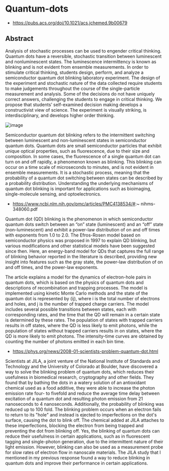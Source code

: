 # Quantum-dots

- https://pubs.acs.org/doi/10.1021/acs.jchemed.9b00679

## Abstract

Analysis of stochastic processes can be used to engender critical thinking. Quantum dots have a reversible, stochastic transition between luminescent and nonluminescent states. The luminescence intermittency is known as blinking and is not evident from ensemble measurements. In order to stimulate critical thinking, students design, perform, and analyze a semiconductor quantum dot blinking laboratory experiment. The design of the experiment and stochastic nature of the data collected require students to make judgements throughout the course of the single-particle measurement and analysis. Some of the decisions do not have uniquely correct answers, challenging the students to engage in critical thinking. We propose that students’ self-examined decision making develops a constructivist view of science. The experiment is visually striking, is interdisciplinary, and develops higher order thinking.

![image](https://user-images.githubusercontent.com/58069246/214751429-ffa5c89e-109b-4ddd-b545-3a15fbdb28da.png)

Semiconductor quantum dot blinking refers to the intermittent switching between luminescent and non-luminescent states in semiconductor quantum dots. Quantum dots are small semiconductor particles that exhibit unique optical properties, such as fluorescence, due to their size and composition. In some cases, the fluorescence of a single quantum dot can turn on and off rapidly, a phenomenon known as blinking. This blinking can occur on a time scale of microseconds to minutes, and is not evident in ensemble measurements. It is a stochastic process, meaning that the probability of a quantum dot switching between states can be described by a probability distribution. Understanding the underlying mechanisms of quantum dot blinking is important for applications such as bioimaging, single-molecule sensing, and optoelectronics.


- https://www.ncbi.nlm.nih.gov/pmc/articles/PMC4138534/#:~   nihms-348060.pdf


Quantum dot (QD) blinking is the phenomenon in which semiconductor quantum dots switch between an “on” state (luminescent) and an “off” state (non-luminescent) and exhibit a power-law distribution of on and off times with exponents from 1.0 to 2.0. The Efros-Rosen model based on semiconductor physics was proposed in 1997 to explain QD blinking, but various modifications and other statistical models have been suggested since then. Here, an energy-band model for QDs that captures the full range of blinking behavior reported in the literature is described, providing new insight into features such as the gray state, the power-law distribution of on and off times, and the power-law exponents.

The article explains a model for the dynamics of electron-hole pairs in quantum dots, which is based on the physics of quantum dots and descriptions of recombination and trapping processes. The model is implemented using kinetic Monte Carlo methods and the state of the quantum dot is represented by (ij), where i is the total number of electrons and holes, and j is the number of trapped charge carriers. The model includes several possible transitions between states, each with corresponding rates, and the time that the QD will remain in a certain state is determined by these rates. The population of states with trapped carriers results in off states, where the QD is less likely to emit photons, while the population of states without trapped carriers results in on states, where the QD is more likely to emit photons. The intensity-time curves are obtained by counting the number of photons emitted in each bin time. 

- https://phys.org/news/2008-01-scientists-problem-quantum-dot.html

Scientists at JILA, a joint venture of the National Institute of Standards and Technology and the University of Colorado at Boulder, have discovered a way to solve the blinking problem of quantum dots, which reduces their usefulness in biomedical research, cryptography and other fields. They found that by bathing the dots in a watery solution of an antioxidant chemical used as a food additive, they were able to increase the photon emission rate four- to fivefold and reduce the average time delay between excitation of a quantum dot and resulting photon emission from 21 nanoseconds to 4 nanoseconds. Additionally, the probability of blinking was reduced up to 100 fold. The blinking problem occurs when an electron fails to return to its "hole" and instead is ejected to imperfections on the dot's surface, causing the dot to blink off. The chemical added at JILA attaches to these imperfections, blocking the electron from being trapped and preventing the dot from blinking off.
Yes, the blinking of quantum dots can reduce their usefulness in certain applications, such as in fluorescent tagging and single-photon generation, due to the intermittent nature of their light emission. However, blinking can also be used as a measurement probe for slow rates of electron flow in nanoscale materials. The JILA study that I mentioned in my previous response found a way to reduce blinking in quantum dots and improve their performance in certain applications.



